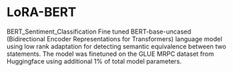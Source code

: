 # LoRA-BERT
BERT_Sentiment_Classification
Fine tuned BERT-base-uncased (Bidirectional Encoder Representations for Transformers) language model using low rank adaptation for detecting semantic equivalence between two statements. The model was finetuned on the GLUE MRPC dataset from Huggingface using additional 1% of total model parameters.
